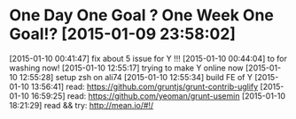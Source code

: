 # One Day One Goal ? One Week One Goal!? [2015-01-09 23:58:02]

[2015-01-10 00:41:47] fix about 5 issue for Y !!!
[2015-01-10 00:44:04] to for washing now!
[2015-01-10 12:55:17] trying to make Y online now
  [2015-01-10 12:55:28] setup zsh on ali74
  [2015-01-10 12:55:34] build FE of Y
    [2015-01-10 13:56:41] read: https://github.com/gruntjs/grunt-contrib-uglify
    [2015-01-10 16:59:25] read: https://github.com/yeoman/grunt-usemin
    [2015-01-10 18:21:29] read && try: http://mean.io/#!/
